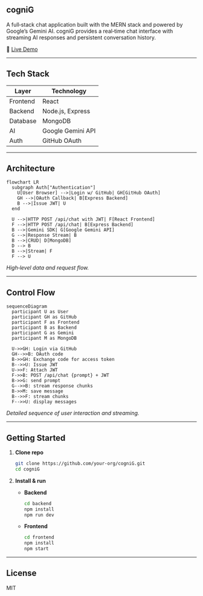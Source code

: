 
## cogniG

A full‑stack chat application built with the MERN stack and powered by Google’s Gemini AI. cogniG provides a real‑time chat interface with streaming AI responses and persistent conversation history.

🔗 [Live Demo](http://cognig.onrender.com)

---

## Tech Stack

| Layer    | Technology         |
| -------- | ------------------ |
| Frontend | React              |
| Backend  | Node.js, Express   |
| Database | MongoDB            |
| AI       | Google Gemini API  |
| Auth     | GitHub OAuth       |

---

## Architecture

```mermaid
flowchart LR
  subgraph Auth["Authentication"]
    U[User Browser] -->|Login w/ GitHub| GH[GitHub OAuth]
    GH -->|OAuth Callback| B[Express Backend]
    B -->|Issue JWT| U
  end

  U -->|HTTP POST /api/chat with JWT| F[React Frontend]
  F -->|HTTP POST /api/chat| B[Express Backend]
  B -->|Gemini SDK| G[Google Gemini API]
  G -->|Response Stream| B
  B -->|CRUD| D[MongoDB]
  D --> B
  B -->|Stream| F
  F --> U
````

*High‑level data and request flow.*

---

## Control Flow

```mermaid
sequenceDiagram
  participant U as User
  participant GH as GitHub
  participant F as Frontend
  participant B as Backend
  participant G as Gemini
  participant M as MongoDB

  U->>GH: Login via GitHub
  GH-->>B: OAuth code
  B->>GH: Exchange code for access token
  B-->>U: Issue JWT
  U->>F: Attach JWT
  F->>B: POST /api/chat {prompt} + JWT
  B->>G: send prompt
  G-->>B: stream response chunks
  B->>M: save message
  B-->>F: stream chunks
  F-->>U: display messages
```

*Detailed sequence of user interaction and streaming.*

---

## Getting Started

1. **Clone repo**

   ```bash
   git clone https://github.com/your-org/cogniG.git
   cd cogniG
   ```

2. **Install & run**

   * **Backend**

     ```bash
     cd backend
     npm install
     npm run dev
     ```
   * **Frontend**

     ```bash
     cd frontend
     npm install
     npm start
     ```

---

## License

MIT

```

